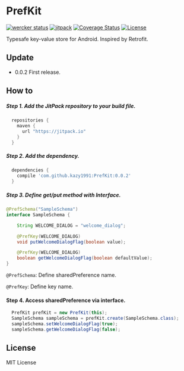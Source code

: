 PrefKit
============

[![wercker status](https://app.wercker.com/status/9211f47f64bd20cbbed355f3001c6d0e/s/master "wercker status")](https://app.wercker.com/project/byKey/9211f47f64bd20cbbed355f3001c6d0e)
[![jitpack](https://jitpack.io/v/kazy1991/PrefKit.svg)](https://jitpack.io/#kazy1991/PrefKit)
[![Coverage Status](https://coveralls.io/repos/github/kazy1991/PrefKit/badge.svg?branch=integrate_coveralls)](https://coveralls.io/github/kazy1991/PrefKit?branch=integrate_coveralls)
[![License](http://img.shields.io/badge/license-MIT-brightgreen.svg?style=flat-square)](http://fand.mit-license.org/)

Typesafe key-value store for Android. Inspired by Retrofit.

Update
--------

* 0.0.2 First release.


How to
--------

##### Step 1. Add the JitPack repository to your build file.

```groovy
  repositories {
    maven {
      url "https://jitpack.io"
    }
  }
```

##### Step 2. Add the dependency.

```groovy
  dependencies {
    compile 'com.github.kazy1991:PrefKit:0.0.2'
  }
```

##### Step 3. Define get/put method with Interface.

```java
@PrefSchema("SampleSchema")
interface SampleSchema {

    String WELCOME_DIALOG = "welcome_dialog";

    @PrefKey(WELCOME_DIALOG)
    void putWelcomeDialogFlag(boolean value);

    @PrefKey(WELCOME_DIALOG)
    boolean getWelcomeDialogFlag(boolean defaultValue);
}
```

`@PrefSchema`: Define sharedPreference name.

`@PrefKey`: Define key name.

#### Step 4. Access sharedPreference via interface.

```java
  PrefKit prefKit = new PrefKit(this);
  SampleSchema sampleSchema = prefKit.create(SampleSchema.class);
  sampleSchema.setWelcomeDialogFlag(true);
  sampleSchema.getWelcomeDialogFlag(false);
```

License
-------

MIT License
